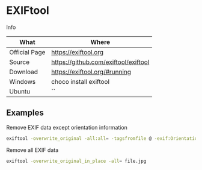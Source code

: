 # EXIFtool

Info

| What          | Where                                  |
| ------------- | -------------------------------------- |
| Official Page | <https://exiftool.org>                 |
| Source        | <https://github.com/exiftool/exiftool> |
| Download      | <https://exiftool.org/#running>        |
| Windows       | choco install exiftool                 |
| Ubuntu   |``                        |

## Examples

Remove EXIF data except orientation information

``` sh
exiftool -overwrite_original -all:all= -tagsfromfile @ -exif:Orientation file.jpg
```

Remove all EXIF data

``` sh
exiftool -overwrite_original_in_place -all= file.jpg
```
